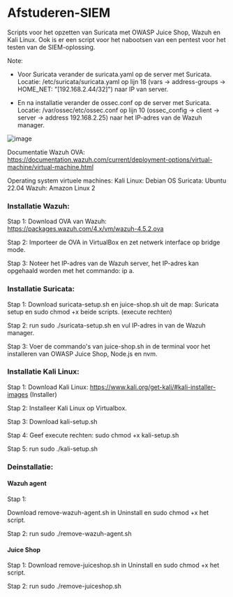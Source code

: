 # Afstuderen-SIEM
 Scripts voor het opzetten van Suricata met OWASP Juice Shop, Wazuh en Kali Linux. Ook is er een script voor het nabootsen van een pentest voor het testen van de SIEM-oplossing. 

Note:
- Voor Suricata verander de suricata.yaml op de server met Suricata. Locatie: /etc/suricata/suricata.yaml op lijn 18 (vars -> address-groups -> HOME_NET: "[192.168.2.44/32]") naar IP van server.

- En na installatie verander de ossec.conf op de server met Suricata. Locatie: /var/ossec/etc/ossec.conf op lijn 10 (ossec_config -> client -> server -> address 192.168.2.25) naar het IP-adres van de Wazuh manager.

![image](https://github.com/Jensjee/Afstuderen-SIEM/assets/16975896/74a05d0f-5c9d-4c41-8310-cb67328ccdb0)

Documentatie Wazuh OVA: https://documentation.wazuh.com/current/deployment-options/virtual-machine/virtual-machine.html 

Operating system virtuele machines:
Kali Linux: Debian OS
Suricata: Ubuntu 22.04
Wazuh: Amazon Linux 2

### Installatie Wazuh:

Stap 1: Download OVA van Wazuh: https://packages.wazuh.com/4.x/vm/wazuh-4.5.2.ova

Stap 2: Importeer de OVA in VirtualBox en zet netwerk interface op bridge mode.

Stap 3: Noteer het IP-adres van de Wazuh server, het IP-adres kan opgehaald worden met het commando: ip a.

### Installatie Suricata:

Stap 1:
Download suricata-setup.sh en juice-shop.sh uit de map: Suricata setup en sudo chmod +x beide scripts. (execute rechten)

Stap 2:
run sudo ./suricata-setup.sh en vul IP-adres in van de Wazuh manager.

Stap 3:
Voer de commando's van juice-shop.sh in de terminal voor het installeren van OWASP Juice Shop, Node.js en nvm.

### Installatie Kali Linux:

Stap 1:
Download Kali Linux: https://www.kali.org/get-kali/#kali-installer-images (Installer)

Stap 2:
Installeer Kali Linux op Virtualbox.

Stap 3:
Download kali-setup.sh

Stap 4:
Geef execute rechten: sudo chmod +x kali-setup.sh

Stap 5:
run sudo ./kali-setup.sh

### Deinstallatie: 

#### Wazuh agent 
Stap 1:

Download remove-wazuh-agent.sh in Uninstall en sudo chmod +x het script.

Stap 2:
run sudo ./remove-wazuh-agent.sh

#### Juice Shop
Stap 1:
Download remove-juiceshop.sh in Uninstall en sudo chmod +x het script.

Stap 2:
run sudo ./remove-juiceshop.sh




